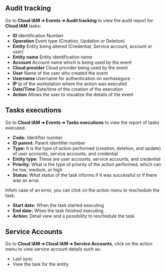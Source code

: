 ## Audit tracking

Go to **Cloud IAM ➔ Events ➔ Audit tracking** to view the audit report for **Cloud IAM** tasks:

* **ID** Identification Number
* **Operation** Event type (Creation, Updation or Deletion)
* **Entity** Entity being altered (Credential, Service account, account or user)
* **Entity name** Entity identification name
* **Account** Account name which is being used by the event
* **Cloud provider** Cloud provider being used by the event
* **User** Name of the user who created the event
* **Username** Username for authentication on senhasegura
* **IP** Ip of the workstation where the action was executed
* **Date/Time** Date/time of the creation of the execution
* **Action** Allows the user to visualize the details of the event

## Tasks executions

Go to **Cloud IAM ➔ Events ➔ Tasks executions** to view the report of tasks executed:

* **Code:** Identifier number
* **ID parent:** Parent identifier number
* **Type:** It is the type of action performed (creation, deletion, and update) of user accounts, service accounts, and credential
* **Entity type:** These are user accounts, service accounts, and credential
* **Priority:** What is the type of priority of the action performed, which can be low, medium, or high
* **Status:** What status of the task informs if it was successful or if there was an error.

InfoIn case of an error, you can click on the action menu to reschedule the task.

* **Start date:** When the task started executing
* **End date:** When the task finished executing
* **Action:** Detail view and a possibility to reschedule the task

## Service Accounts

Go to **Cloud IAM ➔ Cloud IAM ➔ Service Accounts**, click on the action menu to view service account details such as:

* Last sync
* View the task for the entity
